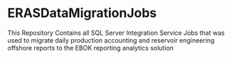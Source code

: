 # ERASDataMigrationJobs
This Repository Contains all SQL Server Integration Service Jobs that was used to migrate daily production accounting and reservoir engineering offshore reports to the EBOK reporting analytics solution
